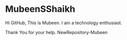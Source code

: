 # MubeenSShaikh
Hi GitHub,
This is Mubeen.
I am a technology enthusiast.

Thank You for your help.
NewRepository-Mubeen
